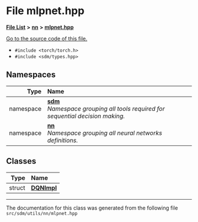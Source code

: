 
# File mlpnet.hpp

<link rel="stylesheet" href="https://cdnjs.cloudflare.com/ajax/libs/KaTeX/0.5.1/katex.min.css">
<link rel="stylesheet" href="https://cdn.jsdelivr.net/github-markdown-css/2.2.1/github-markdown.css"/>



[**File List**](files.md) **>** [**nn**](dir_a0f8f367ee5fbc480d285e7bffe42674.md) **>** [**mlpnet.hpp**](mlpnet_8hpp.md)

[Go to the source code of this file.](mlpnet_8hpp_source.md)



* `#include <torch/torch.h>`
* `#include <sdm/types.hpp>`









## Namespaces

| Type | Name |
| ---: | :--- |
| namespace | [**sdm**](namespacesdm.md) <br>_Namespace grouping all tools required for sequential decision making._  |
| namespace | [**nn**](namespacesdm_1_1nn.md) <br>_Namespace grouping all neural networks definitions._  |

## Classes

| Type | Name |
| ---: | :--- |
| struct | [**DQNImpl**](structsdm_1_1nn_1_1DQNImpl.md) <br> |














------------------------------
The documentation for this class was generated from the following file `src/sdm/utils/nn/mlpnet.hpp`